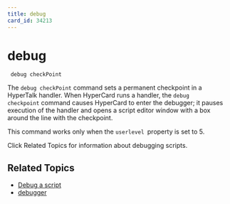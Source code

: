 ```yaml
---
title: debug
card_id: 34213
---
```


# debug

<code><pre>
debug checkPoint
</pre></code>

The <code>debug checkPoint</code> command sets a permanent checkpoint in a HyperTalk handler. When HyperCard runs a handler, the <code>debug checkpoint</code> command causes HyperCard to enter the debugger; it pauses execution of the handler and opens a script editor window with a box around the line with the checkpoint.

This command works only when the <code>userlevel </code>property is set to 5. 


Click Related Topics for information about debugging scripts.

## Related Topics

* [Debug a script](/HyperTalkReference/editingscripts/Debug-a-script)
* [debugger](/HyperTalkReference/properties/debugger)
